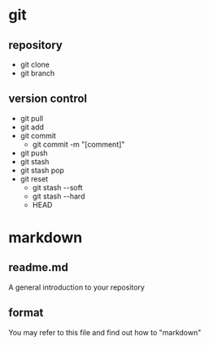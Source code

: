 # git
## repository
* git clone
* git branch
## version control
* git pull
* git add
* git commit
    * git commit -m "[comment]"
* git push
* git stash
* git stash pop
* git reset
    * git stash --soft
    * git stash --hard
    * HEAD

# markdown
## readme.md
A general introduction to your repository
## format
You may refer to this file and find out how to "markdown"